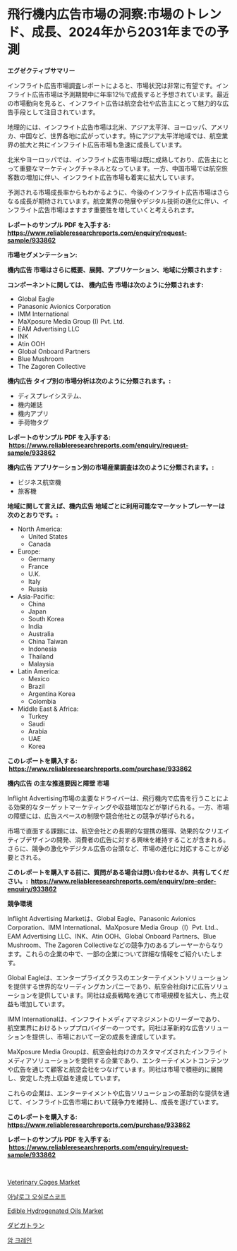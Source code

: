 <p><h1>飛行機内広告市場の洞察:市場のトレンド、成長、2024年から2031年までの予測</h1></p><p><strong>エグゼクティブサマリー</strong></p>
<p><p>インフライト広告市場調査レポートによると、市場状況は非常に有望です。インフライト広告市場は予測期間中に年率12％で成長すると予想されています。最近の市場動向を見ると、インフライト広告は航空会社や広告主にとって魅力的な広告手段として注目されています。</p><p>地理的には、インフライト広告市場は北米、アジア太平洋、ヨーロッパ、アメリカ、中国など、世界各地に広がっています。特にアジア太平洋地域では、航空業界の拡大と共にインフライト広告市場も急速に成長しています。</p><p>北米やヨーロッパでは、インフライト広告市場は既に成熟しており、広告主にとって重要なマーケティングチャネルとなっています。一方、中国市場では航空旅客数の増加に伴い、インフライト広告市場も着実に拡大しています。</p><p>予測される市場成長率からもわかるように、今後のインフライト広告市場はさらなる成長が期待されています。航空業界の発展やデジタル技術の進化に伴い、インフライト広告市場はますます重要性を増していくと考えられます。</p></p>
<p><strong>レポートのサンプル PDF を入手する: <a href="https://www.reliableresearchreports.com/enquiry/request-sample/933862">https://www.reliableresearchreports.com/enquiry/request-sample/933862</a></strong></p>
<p><strong>市場セグメンテーション:</strong></p>
<p><strong> 機内広告 市場はさらに概要、展開、アプリケーション、地域に分類されます :</strong></p>
<p><strong>コンポーネントに関しては、 機内広告 市場は次のように分類されます: &nbsp;</strong></p>
<p><ul><li>Global Eagle</li><li>Panasonic Avionics Corporation</li><li>IMM International</li><li>MaXposure Media Group (I) Pvt. Ltd.</li><li>EAM Advertising LLC</li><li>INK</li><li>Atin OOH</li><li>Global Onboard Partners</li><li>Blue Mushroom</li><li>The Zagoren Collective</li></ul></p>
<p><strong> 機内広告 タイプ別の市場分析は次のように分類されます。:</strong></p>
<p><ul><li>ディスプレイシステム、</li><li>機内雑誌</li><li>機内アプリ</li><li>手荷物タグ</li></ul></p>
<p><strong>レポートのサンプル PDF を入手する: &nbsp;<a href="https://www.reliableresearchreports.com/enquiry/request-sample/933862">https://www.reliableresearchreports.com/enquiry/request-sample/933862</a></strong></p>
<p><strong> 機内広告 アプリケーション別の市場産業調査は次のように分類されます。:</strong></p>
<p><ul><li>ビジネス航空機</li><li>旅客機</li></ul></p>
<p><strong>地域に関して言えば、機内広告 地域ごとに利用可能なマーケットプレーヤーは次のとおりです。:</strong></p>
<p><ul>
    <li>
        North America:
        <ul>
            <li>United States</li>
            <li>Canada</li>
        </ul>
    </li>
    <li>
        Europe:
        <ul>
            <li>Germany</li>
            <li>France</li>
            <li>U.K.</li>
            <li>Italy</li>
            <li>Russia</li>
        </ul>
    </li>
    <li>
        Asia-Pacific:
        <ul>
            <li>China</li>
            <li>Japan</li>
            <li>South Korea</li>
            <li>India</li>
            <li>Australia</li>
            <li>China Taiwan</li>
            <li>Indonesia</li>
            <li>Thailand</li>
            <li>Malaysia</li>
        </ul>
    </li>
    <li>
        Latin America:
        <ul>
            <li>Mexico</li>
            <li>Brazil</li>
            <li>Argentina Korea</li>
            <li>Colombia</li>
        </ul>
    </li>
    <li>
        Middle East & Africa:
        <ul>
            <li>Turkey</li>
            <li>Saudi</li>
            <li>Arabia</li>
            <li>UAE</li>
            <li>Korea</li>
        </ul>
    </li>
    </ul></p>
<p><strong>このレポートを購入する: &nbsp;<a href="https://www.reliableresearchreports.com/purchase/933862">https://www.reliableresearchreports.com/purchase/933862</a></strong></p>
<p><strong>機内広告 の主な推進要因と障壁 市場</strong></p>
<p><p>Inflight Advertising市場の主要なドライバーは、飛行機内で広告を行うことによる効果的なターゲットマーケティングや収益増加などが挙げられる。一方、市場の障壁には、広告スペースの制限や競合他社との競争が挙げられる。</p><p>市場で直面する課題には、航空会社との長期的な提携の獲得、効果的なクリエイティブデザインの開発、消費者の広告に対する興味を維持することが含まれる。さらに、競争の激化やデジタル広告の台頭など、市場の進化に対応することが必要とされる。</p></p>
<p><strong>このレポートを購入する前に、質問がある場合は問い合わせるか、共有してください。:&nbsp; <a href="https://www.reliableresearchreports.com/enquiry/pre-order-enquiry/933862">https://www.reliableresearchreports.com/enquiry/pre-order-enquiry/933862</a></strong></p>
<p><strong>競争環境</strong></p>
<p><p>Inflight Advertising Marketは、Global Eagle、Panasonic Avionics Corporation、IMM International、MaXposure Media Group（I）Pvt. Ltd.、EAM Advertising LLC、INK、Atin OOH、Global Onboard Partners、Blue Mushroom、The Zagoren Collectiveなどの競争力のあるプレーヤーからなります。これらの企業の中で、一部の企業について詳細な情報をご紹介いたします。</p><p>Global Eagleは、エンタープライズクラスのエンターテイメントソリューションを提供する世界的なリーディングカンパニーであり、航空会社向けに広告ソリューションを提供しています。同社は成長戦略を通じて市場規模を拡大し、売上収益も増加しています。</p><p>IMM Internationalは、インフライトメディアマネジメントのリーダーであり、航空業界におけるトッププロバイダーの一つです。同社は革新的な広告ソリューションを提供し、市場において一定の成長を達成しています。</p><p>MaXposure Media Groupは、航空会社向けのカスタマイズされたインフライトメディアソリューションを提供する企業であり、エンターテイメントコンテンツや広告を通じて顧客と航空会社をつなげています。同社は市場で積極的に展開し、安定した売上収益を達成しています。</p><p>これらの企業は、エンターテイメントや広告ソリューションの革新的な提供を通じて、インフライト広告市場において競争力を維持し、成長を遂げています。</p></p>
<p><strong>このレポートを購入する: &nbsp; <a href="https://www.reliableresearchreports.com/purchase/933862">https://www.reliableresearchreports.com/purchase/933862</a></strong></p>
<p><strong>レポートのサンプル PDF を入手する: &nbsp;<a href="https://www.reliableresearchreports.com/enquiry/request-sample/933862">https://www.reliableresearchreports.com/enquiry/request-sample/933862</a></strong><strong></strong></p>
<p>&nbsp;</p>
<p><p><a href="https://poised-avenue-46d.notion.site/Veterinary-Cages-Market-Size-and-Growth-Market-Segmentation-Regional-and-Country-Breakdowns-and-M-5e2a2b2494b94ba1b399bb8a1c9d10fb">Veterinary Cages Market</a></p><p><a href="https://medium.com/@francishtryerzog6789/%EC%95%84%EB%82%A0%EB%A1%9C%EA%B7%B8-%EC%98%A4%EC%8B%A4%EB%A1%9C%EC%8A%A4%EC%BD%94%ED%94%84-%EC%8B%9C%EC%9E%A5-%ED%86%B5%EC%B0%B0-%EC%8B%9C%EC%9E%A5-%EB%8F%99%ED%96%A5-%EC%84%B1%EC%9E%A5-2024%EB%85%84%EB%B6%80%ED%84%B0-2031%EB%85%84%EA%B9%8C%EC%A7%80%EC%9D%98-%EC%98%88%EC%B8%A1-6167a0fcf8ae">아날로그 오실로스코프</a></p><p><a href="https://github.com/vimar16th/Market-Research-Report-List-3/blob/main/edible-hydrogenated-oils-market.md">Edible Hydrogenated Oils Market</a></p><p><a href="https://github.com/zjkmgcs938405/Market-Research-Report-List-1/blob/main/5393022184154.md">ダビガトラン</a></p><p><a href="https://medium.com/@francishtryerzog6789/%ED%8C%94%ED%81%AC%EB%A0%88%EC%9D%B8-%EC%8B%9C%EC%9E%A5-%EA%B7%9C%EB%AA%A8%EB%8A%94-%EA%B8%80%EB%A1%9C%EB%B2%8C-%EC%82%B0%EC%97%85%EC%97%90%EC%84%9C-%EC%B5%9C%EA%B3%A0%EC%9D%98-%EB%A7%88%EC%BC%80%ED%8C%85-%EC%B1%84%EB%84%90%EC%9D%84-%EB%B3%B4%EC%97%AC%EC%A4%8D%EB%8B%88%EB%8B%A4-bc751d7274d5">암 크레인</a></p></p>